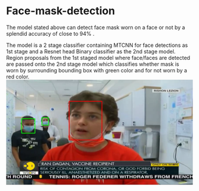 # Face-mask-detection

The model stated above can detect face mask worn on a face or not by a splendid accuracy of close to 94% .

The model is a 2 stage classifier containing MTCNN for face detections as 1st stage and a Resnet head Binary classifier as the 2nd stage model.
Region proposals from the 1st staged model where face/faces are detected are passed onto the 2nd stage model which classifies whether mask is worn by surrounding 
bounding box with green color and for not worn by a red color.
![alt text](https://github.com/ds-256/Face-mask-detection/blob/main/Image%20and%20video%20samples/Screenshot%20from%202021-06-26%2020-15-10.png)

